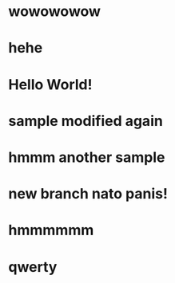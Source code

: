 # wowowowow
# hehe
# Hello World!
# sample modified again
# hmmm another sample
# new branch nato panis!
# hmmmmmm
# qwerty
